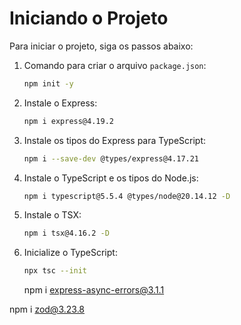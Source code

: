 # Iniciando o Projeto

Para iniciar o projeto, siga os passos abaixo:

1. Comando para criar o arquivo `package.json`:
    ```sh
    npm init -y
    ```

2. Instale o Express:
    ```sh
    npm i express@4.19.2
    ```

3. Instale os tipos do Express para TypeScript:
    ```sh
    npm i --save-dev @types/express@4.17.21
    ```

4. Instale o TypeScript e os tipos do Node.js:
    ```sh
    npm i typescript@5.5.4 @types/node@20.14.12 -D
    ```

5. Instale o TSX:
    ```sh
    npm i tsx@4.16.2 -D
    ```

6. Inicialize o TypeScript:
    ```sh
    npx tsc --init
    ```

     npm i express-async-errors@3.1.1

npm i zod@3.23.8